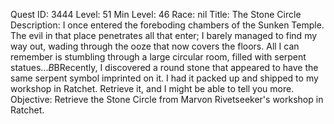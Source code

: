 Quest ID: 3444
Level: 51
Min Level: 46
Race: nil
Title: The Stone Circle
Description: I once entered the foreboding chambers of the Sunken Temple. The evil in that place penetrates all that enter; I barely managed to find my way out, wading through the ooze that now covers the floors. All I can remember is stumbling through a large circular room, filled with serpent statues...$B$BRecently, I discovered a round stone that appeared to have the same serpent symbol imprinted on it. I had it packed up and shipped to my workshop in Ratchet. Retrieve it, and I might be able to tell you more.
Objective: Retrieve the Stone Circle from Marvon Rivetseeker's workshop in Ratchet.
